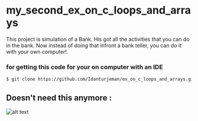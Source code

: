 # my_second_ex_on_c_loops_and_arrays

This project is simulation of a Bank.
His got all the activities that you can do in the bank.
Now instead of doing that infront a bank teller, you can do it with your own computer!.

### for getting this code for your on computer with an IDE

```sh
$ git clone https://github.com/Idanturjeman/ex_on_c_loops_and_arrays.git

```

## Doesn't need this anymore :
![alt text](https://thumbs.dreamstime.com/b/banking-activity-flat-design-illustration-concept-set-bank-interior-counter-desk-cashier-consulting-presenting-queuing-atm-68507977.jpg)
